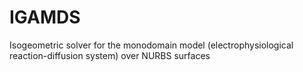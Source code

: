 # IGAMDS
Isogeometric solver for the monodomain model (electrophysiological reaction-diffusion system) over NURBS surfaces
